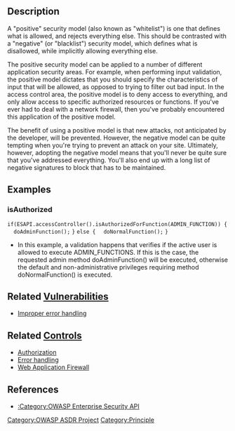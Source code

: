 

## Description

A "positive" security model (also known as "whitelist") is one that
defines what is allowed, and rejects everything else. This should be
contrasted with a "negative" (or "blacklist") security model, which
defines what is disallowed, while implicitly allowing everything else.

The positive security model can be applied to a number of different
application security areas. For example, when performing input
validation, the positive model dictates that you should specify the
characteristics of input that will be allowed, as opposed to trying to
filter out bad input. In the access control area, the positive model is
to deny access to everything, and only allow access to specific
authorized resources or functions. If you've ever had to deal with a
network firewall, then you've probably encountered this application of
the positive model.

The benefit of using a positive model is that new attacks, not
anticipated by the developer, will be prevented. However, the negative
model can be quite tempting when you're trying to prevent an attack on
your site. Ultimately, however, adopting the negative model means that
you'll never be quite sure that you've addressed everything. You'll also
end up with a long list of negative signatures to block that has to be
maintained.

## Examples

### isAuthorized

`if(ESAPI.accessController().isAuthorizedForFunction(ADMIN_FUNCTION)) {`
`  doAdminFunction();`
`}`
`else {`
`  doNormalFunction();`
`}`

  -
    In this example, a validation happens that verifies if the active
    user is allowed to execute ADMIN_FUNCTIONS. If this is the case,
    the requested admin method doAdminFunction() will be executed,
    otherwise the default and non-administrative privileges requiring
    method doNormalFunction() is executed.

## Related [Vulnerabilities](Vulnerabilities "wikilink")

  - [Improper error handling](Improper_error_handling "wikilink")

## Related [Controls](Controls "wikilink")

  - [Authorization](Authorization "wikilink")
  - [Error handling](Error_handling "wikilink")
  - [Web Application Firewall](Web_Application_Firewall "wikilink")

## References

  - [:Category:OWASP Enterprise Security
    API](:Category:OWASP_Enterprise_Security_API "wikilink")

[Category:OWASP ASDR Project](Category:OWASP_ASDR_Project "wikilink")
[Category:Principle](Category:Principle "wikilink")